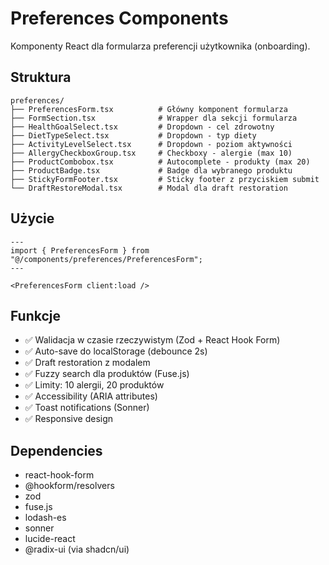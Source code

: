 # Preferences Components

Komponenty React dla formularza preferencji użytkownika (onboarding).

## Struktura

```
preferences/
├── PreferencesForm.tsx          # Główny komponent formularza
├── FormSection.tsx              # Wrapper dla sekcji formularza
├── HealthGoalSelect.tsx         # Dropdown - cel zdrowotny
├── DietTypeSelect.tsx           # Dropdown - typ diety
├── ActivityLevelSelect.tsx      # Dropdown - poziom aktywności
├── AllergyCheckboxGroup.tsx     # Checkboxy - alergie (max 10)
├── ProductCombobox.tsx          # Autocomplete - produkty (max 20)
├── ProductBadge.tsx             # Badge dla wybranego produktu
├── StickyFormFooter.tsx         # Sticky footer z przyciskiem submit
└── DraftRestoreModal.tsx        # Modal dla draft restoration
```

## Użycie

```astro
---
import { PreferencesForm } from "@/components/preferences/PreferencesForm";
---

<PreferencesForm client:load />
```

## Funkcje

- ✅ Walidacja w czasie rzeczywistym (Zod + React Hook Form)
- ✅ Auto-save do localStorage (debounce 2s)
- ✅ Draft restoration z modalem
- ✅ Fuzzy search dla produktów (Fuse.js)
- ✅ Limity: 10 alergii, 20 produktów
- ✅ Accessibility (ARIA attributes)
- ✅ Toast notifications (Sonner)
- ✅ Responsive design

## Dependencies

- react-hook-form
- @hookform/resolvers
- zod
- fuse.js
- lodash-es
- sonner
- lucide-react
- @radix-ui (via shadcn/ui)

